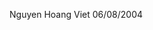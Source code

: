 Nguyen Hoang Viet
06/08/2004

<!---
hoangviet0608/hoangviet0608 is a ✨ special ✨ repository because its `README.md` (this file) appears on your GitHub profile.
You can click the Preview link to take a look at your changes.
--->
